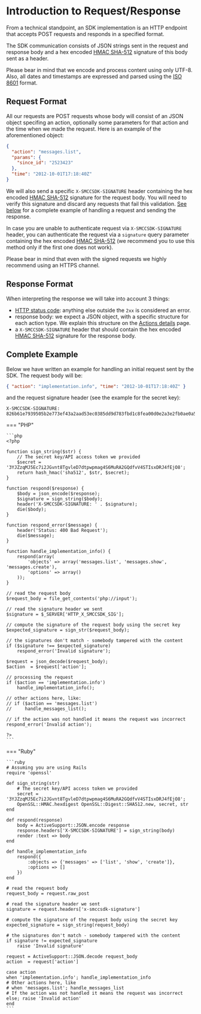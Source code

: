 # Introduction to Request/Response

From a technical standpoint, an SDK implementation is an HTTP endpoint that accepts POST requests and responds in a specified format.

The SDK communication consists of JSON strings sent in the request and response body and a hex encoded [HMAC SHA-512](https://en.wikipedia.org/wiki/HMAC) signature of this body sent as a header.

Please bear in mind that we encode and process content using only UTF-8. Also, all dates and timestamps are expressed and parsed using the [ISO 8601](https://en.wikipedia.org/wiki/ISO_8601) format.

## Request Format

All our requests are POST requests whose body will consist of an JSON object specifing an action, optionally some parameters for that action and the time when we made the request. Here is an example of the aforementioned object:

```json
{
  "action": "messages.list",
  "params": {
    "since_id": "2523423"
  },
  "time": "2012-10-01T17:18:40Z"
}
```

We will also send a specific `X-SMCCSDK-SIGNATURE` header containing the hex encoded [HMAC SHA-512](https://en.wikipedia.org/wiki/HMAC) signature for the request body. You will need to verify this signature and discard any requests that fail this validation. [See below]() for a complete example of handling a request and sending the response.

In case you are unable to authenticate request via `X-SMCCSDK-SIGNATURE` header, you can authenticate the request via a `signature` query parameter containing the hex encoded [HMAC SHA-512](https://en.wikipedia.org/wiki/HMAC) (we recommend you to use this method only if the first one does not work).

Please bear in mind that even with the signed requests we highly recommend using an HTTPS channel.

## Response Format

When interpreting the response we will take into account 3 things:

* [HTTP status code](https://en.wikipedia.org/wiki/List_of_HTTP_status_codes): anything else outside the `2xx` is considered an error.
* response body: we expect a JSON object, with a specific structure for each action type. We explain this structure on the [Actions details](../action-details) page.
* a `X-SMCCSDK-SIGNATURE` header that should contain the hex encoded [HMAC SHA-512](https://en.wikipedia.org/wiki/HMAC) signature for the response body.

## Complete Example

Below we have written an example for handling an initial request sent by the SDK. The request body will be:

```json
{ "action": "implementation.info", "time": "2012-10-01T17:18:40Z" }
```

and the request signature header (see the example for the secret key):

```http
X-SMCCSDK-SIGNATURE: 826b61e7939505b2e773ef43a2aad53ec0385dd9d783fbd1c8fea00d0e2a3e2fb0ae0a5b2eb342356b61c41b5f19baec4c1f7e7e37a5b486fe9b593942017ff9
```

=== "PHP"

    ```php
    <?php

    function sign_string($str) {
        // The secret key/API access token we provided
        $secret = '3YJZzqMJ5Ec7i2JGvnt8TgvleD7dtpwpmag4S6MuRA2GQdfvV4STIsxDRJ4fEjO8';
        return hash_hmac('sha512', $str, $secret);
    }

    function respond($response) {
        $body = json_encode($response);
        $signature = sign_string($body);
        header('X-SMCCSDK-SIGNATURE: ' . $signature);
        die($body);
    }

    function respond_error($message) {
        header('Status: 400 Bad Request');
        die($message);
    }

    function handle_implementation_info() {
        respond(array(
            'objects' => array('messages.list', 'messages.show', 'messages.create'),
            'options' => array()
        ));
    }

    // read the request body
    $request_body = file_get_contents('php://input');

    // read the signature header we sent
    $signature = $_SERVER['HTTP_X_SMCCSDK_SIG'];

    // compute the signature of the request body using the secret key
    $expected_signature = sign_str($request_body);

    // the signatures don't match - somebody tampered with the content
    if ($signature !== $expected_signature)
        respond_error('Invalid signature');

    $request = json_decode($request_body);
    $action  = $request['action'];

    // processing the request
    if ($action == 'implementation.info')
        handle_implementation_info();

    // other actions here, like:
    // if ($action == 'messages.list')
    //     handle_messages_list();

    // if the action was not handled it means the request was incorrect
    respond_error('Invalid action');

    ?>
    ```

=== "Ruby" 

    ```ruby
    # Assuming you are using Rails
    require 'openssl'

    def sign_string(str)
        # The secret key/API access token we provided
        secret = '3YJZzqMJ5Ec7i2JGvnt8TgvleD7dtpwpmag4S6MuRA2GQdfvV4STIsxDRJ4fEjO8';
        OpenSSL::HMAC.hexdigest OpenSSL::Digest::SHA512.new, secret, str
    end

    def respond(response)
        body = ActiveSupport::JSON.encode response
        response.headers['X-SMCCSDK-SIGNATURE'] = sign_string(body)
        render :text => body
    end

    def handle_implementation_info
        respond({
            :objects => {'messages' => ['list', 'show', 'create']},
            :options => []
        })
    end

    # read the request body
    request_body = request.raw_post

    # read the signature header we sent
    signature = request.headers['x-smccsdk-signature']

    # compute the signature of the request body using the secret key
    expected_signature = sign_string(request_body)

    # the signatures don't match - somebody tampered with the content
    if signature != expected_signature
        raise 'Invalid signature'

    request = ActiveSupport::JSON.decode request_body
    action  = request['action']

    case action
    when 'implementation.info'; handle_implementation_info
    # Other actions here, like
    # when 'messages.list'; handle_messages_list
    # If the action was not handled it means the request was incorrect
    else; raise 'Invalid action'
    end
    ```